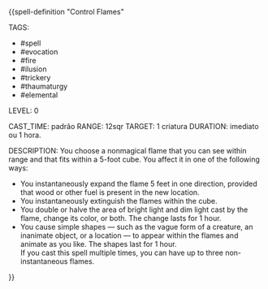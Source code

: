 {{spell-definition "Control Flames"

TAGS:
- #spell
- #evocation
- #fire
- #ilusion
- #trickery
- #thaumaturgy
- #elemental

LEVEL: 0

CAST_TIME: padrão
RANGE: 12sqr
TARGET: 1 criatura
DURATION: imediato ou 1 hora.

DESCRIPTION:
You choose a nonmagical flame that you can see within range and that fits within a 5-foot cube. You affect it in one of the following ways:  
- You instantaneously expand the flame 5 feet in one direction, provided that wood or other fuel is present in the new location.  
- You instantaneously extinguish the flames within the cube.  
- You double or halve the area of bright light and dim light cast by the flame, change its color, or both. The change lasts for 1 hour.  
- You cause simple shapes — such as the vague form of a creature, an inanimate object, or a location — to appear within the flames and animate as you like. The shapes last for 1 hour.  
If you cast this spell multiple times, you can have up to three non-instantaneous flames.

}}